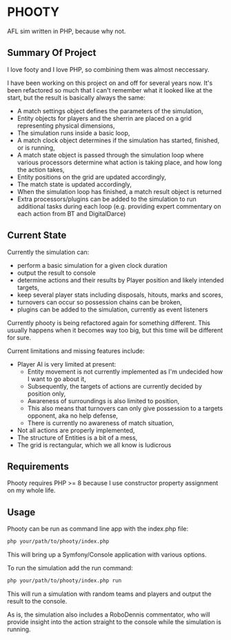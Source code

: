 # PHOOTY

AFL sim written in PHP, because why not.

## Summary Of Project

I love footy and I love PHP, so combining them was almost neccessary.

I have been working on this project on and off for several years now. It's been refactored so much that I can't remember what it looked like at the start, but the result is basically always the same:

- A match settings object defines the parameters of the simulation,
- Entity objects for players and the sherrin are placed on a grid representing physical dimensions,
- The simulation runs inside a basic loop,
- A match clock object determines if the simulation has started, finished, or is running,
- A match state object is passed through the simulation loop where various processors determine what action is taking place, and how long the action takes,
- Entity positions on the grid are updated accordingly,
- The match state is updated accordingly,
- When the simulation loop has finished, a match result object is returned
- Extra processors/plugins can be added to the simulation to run additional tasks during each loop (e.g. providing expert commentary on each action from BT and DigitalDarce)

## Current State

Currently the simulation can:

- perform a basic simulation for a given clock duration
- output the result to console
- determine actions and their results by Player position and likely intended targets,
- keep several player stats including disposals, hitouts, marks and scores,
- turnovers can occur so possession chains can be broken,
- plugins can be added to the simulation, currently as event listeners

Currently phooty is being refactored again for something different. This usually happens when it becomes way too big, but this time will be different for sure.

Current limitations and missing features include:

- Player AI is very limited at present:
  - Entity movement is not currently implemented as I'm undecided how I want to go about it,
  - Subsequently, the targets of actions are currently decided by position only,
  - Awareness of surroundings is also limited to position,
  - This also means that turnovers can only give possession to a targets opponent, aka no help defense,
  - There is currently no awareness of match situation,
- Not all actions are properly implemented,
- The structure of Entities is a bit of a mess,
- The grid is rectangular, which we all know is ludicrous

## Requirements

Phooty requires PHP >= 8 because I use constructor property assignment on my whole life.

## Usage

Phooty can be run as command line app with the index.php file:

```sh
php your/path/to/phooty/index.php
```

This will bring up a Symfony/Console application with various options.

To run the simulation add the run command:

```sh
php your/path/to/phooty/index.php run
```

This will run a simulation with random teams and players and output the result to the console.

As is, the simulation also includes a RoboDennis commentator, who will provide insight into the action straight to the console while the simulation is running.
